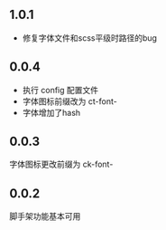 ## 1.0.1
* 修复字体文件和scss平级时路径的bug

## 0.0.4
* 执行 config 配置文件
* 字体图标前缀改为 ct-font-
* 字体增加了hash

## 0.0.3
字体图标更改前缀为 ck-font-

## 0.0.2
脚手架功能基本可用
